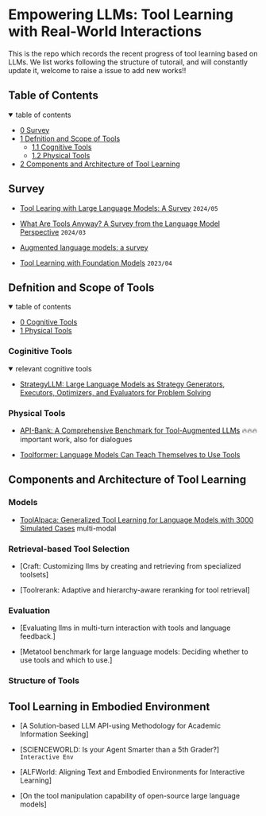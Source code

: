 # Empowering LLMs: Tool Learning with Real-World Interactions
This is the repo which records the recent progress of tool learning based on LLMs. We list works following the structure of tutorail, and will constantly update it, welcome to raise a issue to add new works!!

## Table of Contents
<details open>
<summary>table of contents</summary>

- [0 Survey](#0-survey)
- [1 Defnition and Scope of Tools](#1-definition-and-scope-of-tools)
    - [1.1 Cognitive Tools](#11-cognitive-tools)
    - [1.2 Physical Tools](#12-physical-tools)
- [2 Components and Architecture of Tool Learning](#2-components-and-architecture-of-tool-learning)

## Survey

- [Tool Learing with Large Language Models: A Survey](https://arxiv.org/abs/2405.17935) `2024/05`

- [What Are Tools Anyway? A Survey from the Language Model Perspective](https://arxiv.org/pdf/2403.15452) `2024/03`

- [Augmented language models: a survey](https://arxiv.org/abs/2302.07842)

- [Tool Learning with Foundation Models](https://arxiv.org/abs/2304.08354) `2023/04`

## Defnition and Scope of Tools
<details open>
<summary>table of contents</summary>

- [0 Cognitive Tools](#0-cognitive-tools)
- [1 Physical Tools](#1-physical-tools)

### Coginitive Tools
<details open>
<summary>relevant cognitive tools</summary>

- [StrategyLLM: Large Language Models as Strategy Generators, Executors, Optimizers, and Evaluators for Problem Solving](https://arxiv.org/pdf/2311.08803.pdf)

### Physical Tools

- [API-Bank: A Comprehensive Benchmark for Tool-Augmented LLMs](https://aclanthology.org/2023.emnlp-main.187.pdf) :fire::fire::fire: important work, also for dialogues

- [Toolformer: Language Models Can Teach Themselves to Use Tools](https://arxiv.org/abs/2302.04761)


## Components and Architecture of Tool Learning

### Models

- [ToolAlpaca: Generalized Tool Learning for Language Models with 3000 Simulated Cases](https://arxiv.org/pdf/2306.05301) multi-modal

### Retrieval-based Tool Selection

- [Craft: Customizing llms by creating and retrieving from specialized toolsets]

- [Toolrerank: Adaptive and hierarchy-aware reranking for tool retrieval]

### Evaluation

- [Evaluating llms in multi-turn interaction with tools and language feedback.]

- [Metatool benchmark for large language models: Deciding whether to use tools and which to use.]


### Structure of Tools

## Tool Learning in Embodied Environment

- [A Solution-based LLM API-using Methodology for Academic Information Seeking]


- [SCIENCEWORLD: Is your Agent Smarter than a 5th Grader?] `Interactive Env`

- [ALFWorld: Aligning Text and Embodied Environments for Interactive Learning]



- [On the tool manipulation capability of open-source large language models]
